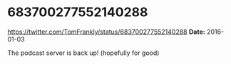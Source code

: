 # 683700277552140288
https://twitter.com/TomFrankly/status/683700277552140288
**Date:** 2016-01-03

The podcast server is back up! (hopefully for good)
